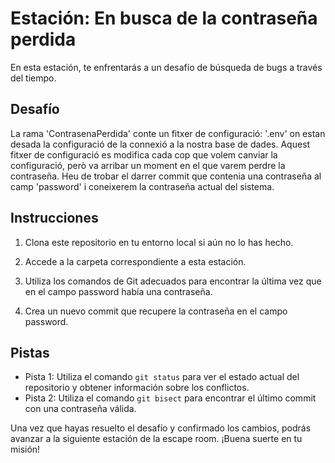 # Estación: En busca de la contraseña perdida

En esta estación, te enfrentarás a un desafío de búsqueda de bugs a través del tiempo.

## Desafío

La rama 'ContrasenaPerdida' conte un fitxer de configuració: '.env' on estan desada la configuració de la connexió a la nostra base de dades.
Aquest fitxer de configuració es modifica cada cop que volem canviar la configuració, però va arribar un moment en el que varem perdre la contraseña.
Heu de trobar el darrer commit que contenia una contraseña al camp 'password' i coneixerem la contraseña actual del sistema.

## Instrucciones

1. Clona este repositorio en tu entorno local si aún no lo has hecho.


2. Accede a la carpeta correspondiente a esta estación.

3. Utiliza los comandos de Git adecuados para encontrar la última vez que en el campo password había una contraseña.

4. Crea un nuevo commit que recupere la contraseña en el campo password.


## Pistas

- Pista 1: Utiliza el comando `git status` para ver el estado actual del repositorio y obtener información sobre los conflictos.
- Pista 2: Utiliza el comando `git bisect` para encontrar el último commit con una contraseña válida.

Una vez que hayas resuelto el desafío y confirmado los cambios, podrás avanzar a la siguiente estación de la escape room. ¡Buena suerte en tu misión!

